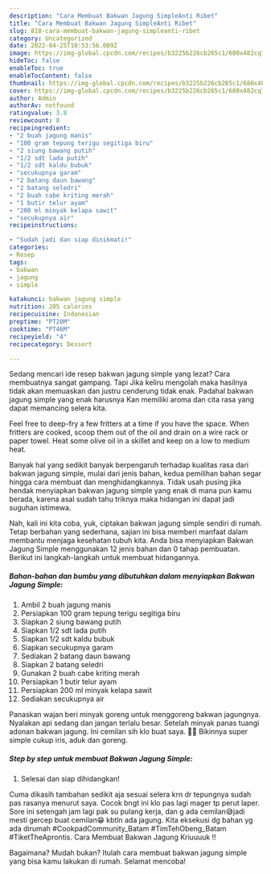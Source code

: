 ```yaml
---
description: "Cara Membuat Bakwan Jagung SimpleAnti Ribet"
title: "Cara Membuat Bakwan Jagung SimpleAnti Ribet"
slug: 818-cara-membuat-bakwan-jagung-simpleanti-ribet
category: Uncategorized
date: 2022-04-25T10:53:56.009Z
image: https://img-global.cpcdn.com/recipes/b3225b226cb265c1/680x482cq70/bakwan-jagung-simple-foto-resep-utama.jpg
hideToc: false
enableToc: true
enableTocContent: false
thumbnail: https://img-global.cpcdn.com/recipes/b3225b226cb265c1/680x482cq70/bakwan-jagung-simple-foto-resep-utama.jpg
cover: https://img-global.cpcdn.com/recipes/b3225b226cb265c1/680x482cq70/bakwan-jagung-simple-foto-resep-utama.jpg
author: Admin
authorAv: notfound
ratingvalue: 3.8
reviewcount: 8
recipeingredient:
- "2 buah jagung manis"
- "100 gram tepung terigu segitiga biru"
- "2 siung bawang putih"
- "1/2 sdt lada putih"
- "1/2 sdt kaldu bubuk"
- "secukupnya garam"
- "2 batang daun bawang"
- "2 batang seledri"
- "2 buah cabe kriting merah"
- "1 butir telur ayam"
- "200 ml minyak kelapa sawit"
- "secukupnya air"
recipeinstructions:

- "Sudah jadi dan siap dinikmati!"
categories:
- Resep
tags:
- bakwan
- jagung
- simple

katakunci: bakwan jagung simple 
nutrition: 205 calories
recipecuisine: Indonesian
preptime: "PT20M"
cooktime: "PT46M"
recipeyield: "4"
recipecategory: Dessert

---
```



Sedang mencari ide resep bakwan jagung simple yang lezat? Cara membuatnya sangat gampang. Tapi Jika keliru mengolah maka hasilnya tidak akan memuaskan dan justru cenderung tidak enak. Padahal bakwan jagung simple yang enak harusnya Kan memiliki aroma dan cita rasa yang dapat memancing selera kita.


Feel free to deep-fry a few fritters at a time if you have the space. When fritters are cooked, scoop them out of the oil and drain on a wire rack or paper towel. Heat some olive oil in a skillet and keep on a low to medium heat.

Banyak hal yang sedikit banyak berpengaruh terhadap kualitas rasa dari bakwan jagung simple, mulai dari jenis bahan, kedua pemilihan bahan segar hingga cara membuat dan menghidangkannya. Tidak usah pusing jika hendak menyiapkan bakwan jagung simple yang enak di mana pun kamu berada, karena asal sudah tahu triknya maka hidangan ini dapat jadi suguhan istimewa.


Nah, kali ini kita coba, yuk, ciptakan bakwan jagung simple sendiri di rumah. Tetap berbahan yang sederhana, sajian ini bisa memberi manfaat dalam membantu menjaga kesehatan tubuh kita. Anda bisa menyiapkan Bakwan Jagung Simple menggunakan 12 jenis bahan dan 0 tahap pembuatan. Berikut ini langkah-langkah untuk membuat hidangannya.

<!--inarticleads1-->

##### Bahan-bahan dan bumbu yang dibutuhkan dalam menyiapkan Bakwan Jagung Simple:

1. Ambil 2 buah jagung manis
1. Persiapkan 100 gram tepung terigu segitiga biru
1. Siapkan 2 siung bawang putih
1. Siapkan 1/2 sdt lada putih
1. Siapkan 1/2 sdt kaldu bubuk
1. Siapkan secukupnya garam
1. Sediakan 2 batang daun bawang
1. Siapkan 2 batang seledri
1. Gunakan 2 buah cabe kriting merah
1. Persiapkan 1 butir telur ayam
1. Persiapkan 200 ml minyak kelapa sawit
1. Sediakan secukupnya air


Panaskan wajan beri minyak goreng untuk menggoreng bakwan jagungnya. Nyalakan api sedang dan jangan terlalu besar. Setelah minyak panas tuangi adonan bakwan jagung. Ini cemilan sih klo buat saya. 🤭🤭 Bikinnya super simple cukup iris, aduk dan goreng. 

<!--inarticleads2-->

##### Step by step untuk membuat Bakwan Jagung Simple:


1. Selesai dan siap dihidangkan!

Cuma dikasih tambahan sedikit aja sesuai selera krn dr tepungnya sudah pas rasanya menurut saya. Cocok bngt ini klo pas lagi mager tp perut laper. Sore ini setengah jam lagi pak su pulang kerja, dan g ada cemilan😅jadi mesti gercep buat cemilan😁 kbtln ada jagung. Kita eksekusi dg bahan yg ada dirumah #CookpadCommunity_Batam #TimTehObeng_Batam #TiketTheAprontis. Cara Membuat Bakwan Jagung Kriuuuuk !! 

Bagaimana? Mudah bukan? Itulah cara membuat bakwan jagung simple yang bisa kamu lakukan di rumah. Selamat mencoba!
